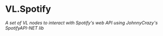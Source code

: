 # VL.Spotify

_A set of VL nodes to interact with Spotify's web API using JohnnyCrazy's SpotifyAPI-NET lib_ 


